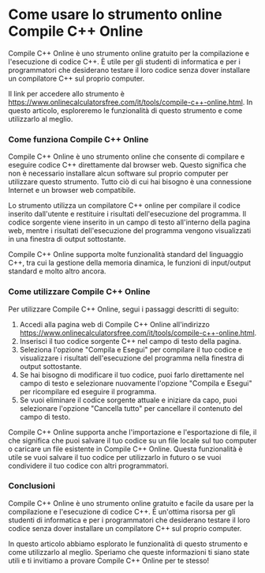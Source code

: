 Come usare lo strumento online Compile C++ Online
=================================================

Compile C++ Online è uno strumento online gratuito per la compilazione e l'esecuzione di codice C++. È utile per gli studenti di informatica e per i programmatori che desiderano testare il loro codice senza dover installare un compilatore C++ sul proprio computer.

Il link per accedere allo strumento è <https://www.onlinecalculatorsfree.com/it/tools/compile-c++-online.html>. In questo articolo, esploreremo le funzionalità di questo strumento e come utilizzarlo al meglio.

### Come funziona Compile C++ Online

Compile C++ Online è uno strumento online che consente di compilare e eseguire codice C++ direttamente dal browser web. Questo significa che non è necessario installare alcun software sul proprio computer per utilizzare questo strumento. Tutto ciò di cui hai bisogno è una connessione Internet e un browser web compatibile.

Lo strumento utilizza un compilatore C++ online per compilare il codice inserito dall'utente e restituire i risultati dell'esecuzione del programma. Il codice sorgente viene inserito in un campo di testo all'interno della pagina web, mentre i risultati dell'esecuzione del programma vengono visualizzati in una finestra di output sottostante.

Compile C++ Online supporta molte funzionalità standard del linguaggio C++, tra cui la gestione della memoria dinamica, le funzioni di input/output standard e molto altro ancora.

### Come utilizzare Compile C++ Online

Per utilizzare Compile C++ Online, segui i passaggi descritti di seguito:

1. Accedi alla pagina web di Compile C++ Online all'indirizzo <https://www.onlinecalculatorsfree.com/it/tools/compile-c++-online.html>.
2. Inserisci il tuo codice sorgente C++ nel campo di testo della pagina.
3. Seleziona l'opzione "Compila e Esegui" per compilare il tuo codice e visualizzare i risultati dell'esecuzione del programma nella finestra di output sottostante.
4. Se hai bisogno di modificare il tuo codice, puoi farlo direttamente nel campo di testo e selezionare nuovamente l'opzione "Compila e Esegui" per ricompilare ed eseguire il programma.
5. Se vuoi eliminare il codice sorgente attuale e iniziare da capo, puoi selezionare l'opzione "Cancella tutto" per cancellare il contenuto del campo di testo.

Compile C++ Online supporta anche l'importazione e l'esportazione di file, il che significa che puoi salvare il tuo codice su un file locale sul tuo computer o caricare un file esistente in Compile C++ Online. Questa funzionalità è utile se vuoi salvare il tuo codice per utilizzarlo in futuro o se vuoi condividere il tuo codice con altri programmatori.

### Conclusioni

Compile C++ Online è uno strumento online gratuito e facile da usare per la compilazione e l'esecuzione di codice C++. È un'ottima risorsa per gli studenti di informatica e per i programmatori che desiderano testare il loro codice senza dover installare un compilatore C++ sul proprio computer.

In questo articolo abbiamo esplorato le funzionalità di questo strumento e come utilizzarlo al meglio. Speriamo che queste informazioni ti siano state utili e ti invitiamo a provare Compile C++ Online per te stesso!